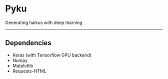 # Pyku

Generating haikus with deep learning

---

## Dependencies

* Keras (with Tensorflow GPU backend)
* Numpy
* Matplotlib
* Requests-HTML
